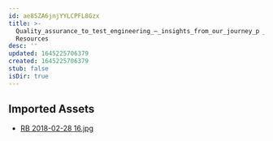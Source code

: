 ```yaml
---
id: ae8SZA6jnjYYLCPFL8Gzx
title: >-
  Quality_assurance_to_test_engineering_–_insights_from_our_journey_p _2
  Resources
desc: ''
updated: 1645225706379
created: 1645225706379
stub: false
isDir: true
---
```

## Imported Assets
- [RB 2018-02-28 16.jpg](/assets/rb-2018-02-28-16-69flL6XOeFai.jpg)
